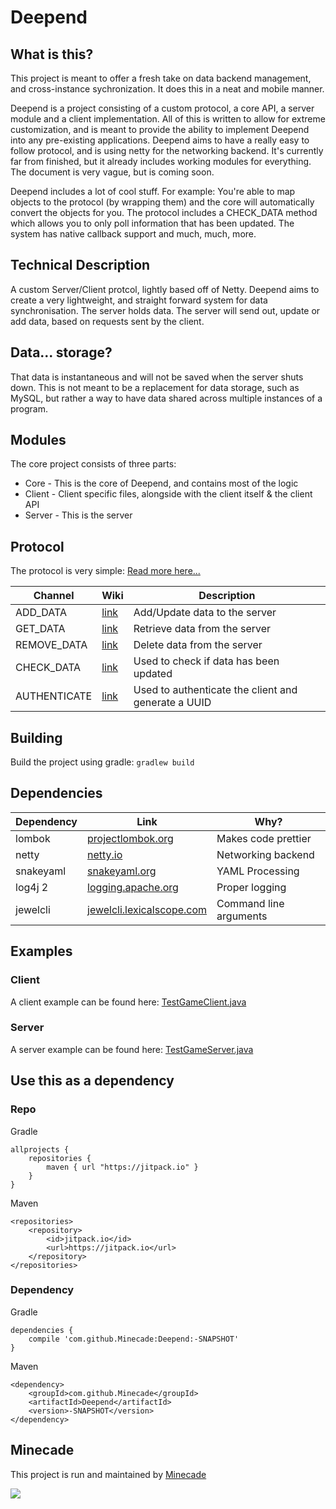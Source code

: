 # Deepend

## What is this?
This project is meant to offer a fresh take on data backend management, and cross-instance sychronization. It does this in a neat and mobile manner. 

Deepend is a project consisting of a custom protocol, a core API, a server module and a client implementation. All of this is written to allow for extreme customization, and is meant to provide the ability to implement Deepend into any pre-existing applications. Deepend aims to have a really easy to follow protocol, and is using netty for the networking backend. It's currently far from finished, but it already includes working modules for everything. The document is very vague, but is coming soon.

Deepend includes a lot of cool stuff. For example: You're able to map objects to the protocol (by wrapping them) and the core will automatically convert the objects for you. The protocol includes a CHECK_DATA method which allows you to only poll information that has been updated. The system has native callback support and much, much, more. 

## Technical Description
A custom Server/Client protcol, lightly based off of Netty. Deepend aims to 
create a very lightweight, and straight forward system for data synchronisation.
The server holds data. The server will send out, update or add data, based on
requests sent by the client.

## Data... storage?
That data is instantaneous and will not be saved when the server shuts down. This
is not meant to be a replacement for data storage, such as MySQL, but rather
a way to have data shared across multiple instances of a program.

## Modules
The core project consists of three parts:

* Core - This is the core of Deepend, and contains most of the logic
* Client - Client specific files, alongside with the client itself & the client API
* Server - This is the server

## Protocol
The protocol is very simple: [Read more here...](https://github.com/DeependProject/Deepend/wiki/Protocol)

| Channel | Wiki | Description |
| --- | --- | --- |
| ADD_DATA | [link](https://github.com/DeependProject/Deepend/wiki/ADD_DATA) | Add/Update data to the server |
| GET_DATA | [link](https://github.com/DeependProject/Deepend/wiki/GET_DATA) | Retrieve data from the server |
| REMOVE_DATA | [link](https://github.com/DeependProject/Deepend/wiki/REMOVE_DATA) | Delete data from the server |
| CHECK_DATA | [link](https://github.com/DeependProject/Deepend/wiki/CHECK_DATA) | Used to check if data has been updated |
| AUTHENTICATE | [link](https://github.com/DeependProject/Deepend/wiki/AUTHENTICATE) | Used to authenticate the client and generate a UUID |

## Building
Build the project using gradle: ```gradlew build```

## Dependencies
| Dependency | Link | Why? |
| --- | --- | --- |
| lombok | [projectlombok.org](https://projectlombok.org/) | Makes code prettier |
| netty | [netty.io](http://netty.io) | Networking backend |
| snakeyaml | [snakeyaml.org](http://www.snakeyaml.org/) | YAML Processing |
| log4j 2| [logging.apache.org](http://logging.apache.org/log4j/2.x/) | Proper logging |
| jewelcli | [jewelcli.lexicalscope.com](http://jewelcli.lexicalscope.com) | Command line arguments |

## Examples
### Client
A client example can be found here: [TestGameClient.java](https://github.com/DeependProject/Deepend/blob/master/Client/src/main/java/com/minecade/deepend/client/test/TestGameClient.java)

### Server
A server example can be found here: [TestGameServer.java](https://github.com/DeependProject/Deepend/blob/master/Server/src/main/java/com/minecade/deepend/server/test/TestGameServer.java)

## Use this as a dependency
### Repo
Gradle
```	
allprojects {
	repositories {
		maven { url "https://jitpack.io" }
	}
}
```
Maven
```
<repositories>
	<repository>
        <id>jitpack.io</id>
	    <url>https://jitpack.io</url>
	</repository>
</repositories>
```
### Dependency
Gradle
```
dependencies {
    compile 'com.github.Minecade:Deepend:-SNAPSHOT'
}
```

Maven
```
<dependency>
    <groupId>com.github.Minecade</groupId>
	<artifactId>Deepend</artifactId>
	<version>-SNAPSHOT</version>
</dependency>
```

## Minecade
This project is run and maintained by [Minecade](http://minecade.com)

![](http://files.enjin.com/265719/images/topMenu/logo_minecade.png)
